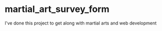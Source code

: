 # martial_art_survey_form
I've done this project to get along with martial arts and web development
